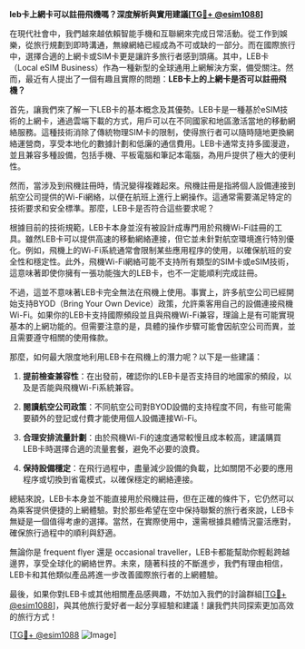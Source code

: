**leb卡上網卡可以註冊飛機嗎？深度解析與實用建議[[TG💪+ @esim1088](https://t.me/s/esim1088)]**

在現代社會中，我們越來越依賴智能手機和互聯網來完成日常活動。從工作到娛樂，從旅行規劃到即時溝通，無線網絡已經成為不可或缺的一部分。而在國際旅行中，選擇合適的上網卡或SIM卡更是讓許多旅行者感到頭痛。其中，LEB卡（Local eSIM Business）作為一種新型的全球通用上網解決方案，備受關注。然而，最近有人提出了一個有趣且實際的問題：**LEB卡上的上網卡是否可以註冊飛機？**

首先，讓我們來了解一下LEB卡的基本概念及其優勢。LEB卡是一種基於eSIM技術的上網卡，通過雲端下載的方式，用戶可以在不同國家和地區激活當地的移動網絡服務。這種技術消除了傳統物理SIM卡的限制，使得旅行者可以隨時隨地更換網絡運營商，享受本地化的數據計劃和低廉的通信費用。LEB卡通常支持多國漫遊，並且兼容多種設備，包括手機、平板電腦和筆記本電腦，為用戶提供了極大的便利性。

然而，當涉及到飛機註冊時，情況變得複雜起來。飛機註冊是指將個人設備連接到航空公司提供的Wi-Fi網絡，以便在航班上進行上網操作。這通常需要滿足特定的技術要求和安全標準。那麼，LEB卡是否符合這些要求呢？

根據目前的技術規範，LEB卡本身並沒有被設計成專門用於飛機Wi-Fi註冊的工具。雖然LEB卡可以提供高速的移動網絡連接，但它並未針對航空環境進行特別優化。例如，飛機上的Wi-Fi系統通常會限制某些應用程序的使用，以確保航班的安全性和穩定性。此外，飛機Wi-Fi網絡可能不支持所有類型的SIM卡或eSIM技術，這意味著即使你擁有一張功能強大的LEB卡，也不一定能順利完成註冊。

不過，這並不意味著LEB卡完全無法在飛機上使用。事實上，許多航空公司已經開始支持BYOD（Bring Your Own Device）政策，允許乘客用自己的設備連接飛機Wi-Fi。如果你的LEB卡支持國際頻段並且與飛機Wi-Fi兼容，理論上是有可能實現基本的上網功能的。但需要注意的是，具體的操作步驟可能會因航空公司而異，並且需要遵守相關的使用條款。

那麼，如何最大限度地利用LEB卡在飛機上的潛力呢？以下是一些建議：

1. **提前檢查兼容性**：在出發前，確認你的LEB卡是否支持目的地國家的頻段，以及是否能與飛機Wi-Fi系統兼容。
   
2. **閱讀航空公司政策**：不同航空公司對BYOD設備的支持程度不同，有些可能需要額外的登記或付費才能使用個人設備連接Wi-Fi。

3. **合理安排流量計劃**：由於飛機Wi-Fi的速度通常較慢且成本較高，建議購買LEB卡時選擇合適的流量套餐，避免不必要的浪費。

4. **保持設備穩定**：在飛行過程中，盡量減少設備的負載，比如關閉不必要的應用程序或切換到省電模式，以確保穩定的網絡連接。

總結來說，LEB卡本身並不能直接用於飛機註冊，但在正確的條件下，它仍然可以為乘客提供便捷的上網體驗。對於那些希望在空中保持聯繫的旅行者來說，LEB卡無疑是一個值得考慮的選擇。當然，在實際使用中，還需根據具體情況靈活應對，確保旅行過程中的順利與舒適。

無論你是 frequent flyer 還是 occasional traveller，LEB卡都能幫助你輕鬆跨越邊界，享受全球化的網絡世界。未來，隨著科技的不斷進步，我們有理由相信，LEB卡和其他類似產品將進一步改善國際旅行者的上網體驗。

最後，如果你對LEB卡或其他相關產品感興趣，不妨加入我們的討論群組[[TG💪+ @esim1088](https://t.me/s/esim1088)]，與其他旅行愛好者一起分享經驗和建議！讓我們共同探索更加高效的旅行方式！

[[TG💪+ @esim1088](https://t.me/s/esim1088) ![Image](https://i.postimg.cc/4NQfJmqS/Snipaste-2025-05-13-00-14-12.png)]